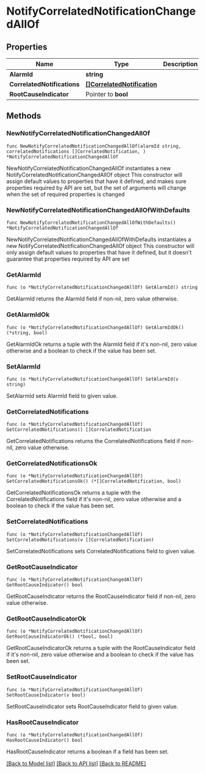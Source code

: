 # NotifyCorrelatedNotificationChangedAllOf

## Properties

Name | Type | Description | Notes
------------ | ------------- | ------------- | -------------
**AlarmId** | **string** |  | 
**CorrelatedNotifications** | [**[]CorrelatedNotification**](CorrelatedNotification.md) |  | 
**RootCauseIndicator** | Pointer to **bool** |  | [optional] 

## Methods

### NewNotifyCorrelatedNotificationChangedAllOf

`func NewNotifyCorrelatedNotificationChangedAllOf(alarmId string, correlatedNotifications []CorrelatedNotification, ) *NotifyCorrelatedNotificationChangedAllOf`

NewNotifyCorrelatedNotificationChangedAllOf instantiates a new NotifyCorrelatedNotificationChangedAllOf object
This constructor will assign default values to properties that have it defined,
and makes sure properties required by API are set, but the set of arguments
will change when the set of required properties is changed

### NewNotifyCorrelatedNotificationChangedAllOfWithDefaults

`func NewNotifyCorrelatedNotificationChangedAllOfWithDefaults() *NotifyCorrelatedNotificationChangedAllOf`

NewNotifyCorrelatedNotificationChangedAllOfWithDefaults instantiates a new NotifyCorrelatedNotificationChangedAllOf object
This constructor will only assign default values to properties that have it defined,
but it doesn't guarantee that properties required by API are set

### GetAlarmId

`func (o *NotifyCorrelatedNotificationChangedAllOf) GetAlarmId() string`

GetAlarmId returns the AlarmId field if non-nil, zero value otherwise.

### GetAlarmIdOk

`func (o *NotifyCorrelatedNotificationChangedAllOf) GetAlarmIdOk() (*string, bool)`

GetAlarmIdOk returns a tuple with the AlarmId field if it's non-nil, zero value otherwise
and a boolean to check if the value has been set.

### SetAlarmId

`func (o *NotifyCorrelatedNotificationChangedAllOf) SetAlarmId(v string)`

SetAlarmId sets AlarmId field to given value.


### GetCorrelatedNotifications

`func (o *NotifyCorrelatedNotificationChangedAllOf) GetCorrelatedNotifications() []CorrelatedNotification`

GetCorrelatedNotifications returns the CorrelatedNotifications field if non-nil, zero value otherwise.

### GetCorrelatedNotificationsOk

`func (o *NotifyCorrelatedNotificationChangedAllOf) GetCorrelatedNotificationsOk() (*[]CorrelatedNotification, bool)`

GetCorrelatedNotificationsOk returns a tuple with the CorrelatedNotifications field if it's non-nil, zero value otherwise
and a boolean to check if the value has been set.

### SetCorrelatedNotifications

`func (o *NotifyCorrelatedNotificationChangedAllOf) SetCorrelatedNotifications(v []CorrelatedNotification)`

SetCorrelatedNotifications sets CorrelatedNotifications field to given value.


### GetRootCauseIndicator

`func (o *NotifyCorrelatedNotificationChangedAllOf) GetRootCauseIndicator() bool`

GetRootCauseIndicator returns the RootCauseIndicator field if non-nil, zero value otherwise.

### GetRootCauseIndicatorOk

`func (o *NotifyCorrelatedNotificationChangedAllOf) GetRootCauseIndicatorOk() (*bool, bool)`

GetRootCauseIndicatorOk returns a tuple with the RootCauseIndicator field if it's non-nil, zero value otherwise
and a boolean to check if the value has been set.

### SetRootCauseIndicator

`func (o *NotifyCorrelatedNotificationChangedAllOf) SetRootCauseIndicator(v bool)`

SetRootCauseIndicator sets RootCauseIndicator field to given value.

### HasRootCauseIndicator

`func (o *NotifyCorrelatedNotificationChangedAllOf) HasRootCauseIndicator() bool`

HasRootCauseIndicator returns a boolean if a field has been set.


[[Back to Model list]](../README.md#documentation-for-models) [[Back to API list]](../README.md#documentation-for-api-endpoints) [[Back to README]](../README.md)


